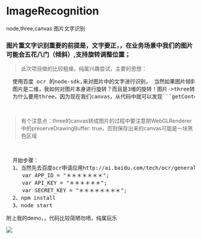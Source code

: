 # ImageRecognition
node,three,canvas 图片文字识别

### 图片重文字识别重要的前提是，文字要正，，在业务场景中我们的图片可能会五花八门（倾斜）,支持旋转调整位置；

> 此次项目做的比较粗燥，纯属兴趣尝试，主要的思想：


<pre>
  使用百度 ocr 的node-sdk,来对图片中的文字进行识别， 当然如果图片倾斜这些如何处理？
  图片是二维，我如何对图片本身进行旋转？而且是3维的旋转！图片->three转canvas(旋转操作)->图片。。。
  为什么要用three，因为现在我们canvas，从代码中就可以发现```getContext('2d')```,二维!
</pre>

<br />


> 有个注意点：three的canvas转成图片的过程中要注意把WebGLRenderer中的preserveDrawingBuffer: true，否则保存出来的canvas可能是一块黑色区域


<br />

<pre>
  开始步骤：
  1、当然先去百度ocr申请应用http://ai.baidu.com/tech/ocr/general  然后设置这三个值
     var APP_ID = "＊＊＊＊＊＊＊";
     var API_KEY = "＊＊＊＊＊＊";
     var SECRET_KEY = "＊＊＊＊＊＊＊＊";
  2、npm install
  3、node start
</pre>

附上我的demo，，代码比较简陋勿喷，纯属玩乐

![](https://github.com/zhouzefei/ImageRecognition/blob/master/demo.gif)
